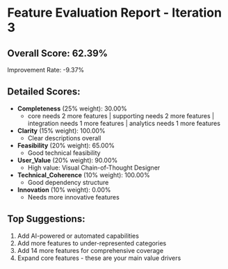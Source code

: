 
# Feature Evaluation Report - Iteration 3

## Overall Score: 62.39%
Improvement Rate: -9.37%

## Detailed Scores:
- **Completeness** (25% weight): 30.00%
  - core needs 2 more features | supporting needs 2 more features | integration needs 1 more features | analytics needs 1 more features
- **Clarity** (15% weight): 100.00%
  - Clear descriptions overall
- **Feasibility** (20% weight): 65.00%
  - Good technical feasibility
- **User_Value** (20% weight): 90.00%
  - High value: Visual Chain-of-Thought Designer
- **Technical_Coherence** (10% weight): 100.00%
  - Good dependency structure
- **Innovation** (10% weight): 0.00%
  - Needs more innovative features

## Top Suggestions:
1. Add AI-powered or automated capabilities
2. Add more features to under-represented categories
3. Add 14 more features for comprehensive coverage
4. Expand core features - these are your main value drivers
